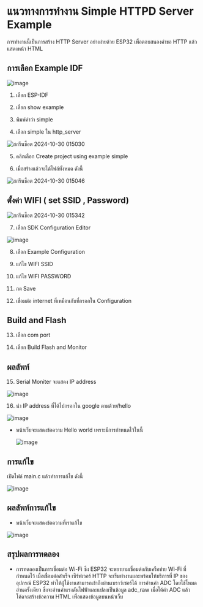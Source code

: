 
# แนวทางการทำงาน Simple HTTPD Server Example

การทำงานนี้เป็นการสร้าง HTTP Server อย่างง่ายด้วย ESP32 เพื่อตอบสนองคำขอ HTTP แล้วแสดงหน้า HTML 

## การเลือก Example IDF

![image](https://github.com/user-attachments/assets/2d793531-7681-495e-ba9e-41116d34de81)

1. เลือก ESP-IDF

2. เลือก show example

3. พิมพ์คำว่า simple

4. เลือก simple ใน http_server


![สกรีนช็อต 2024-10-30 015030](https://github.com/user-attachments/assets/9e14a59f-1a71-40e0-9ca3-bd9d0a58bfa0)


5. คลิกเลือก Create project using example simple


6. เมื่อสร้างแล้วจะได้ไฟล์ทั้งหมด ดังนี้

![สกรีนช็อต 2024-10-30 015046](https://github.com/user-attachments/assets/f6ba9a50-ca7c-4cfb-98ac-5824aa1a1636)

## ตั้งค่า WIFI ( set SSID , Password)

![สกรีนช็อต 2024-10-30 015342](https://github.com/user-attachments/assets/12f151da-545d-4275-9380-d8cabb6ca836)

7. เลือก SDK Configuration Editor

![image](https://github.com/user-attachments/assets/a374d55f-acfc-42ea-b0cd-ccc3476b8544)


8. เลือก Example Configuration

9. แก้ไข WIFI SSID

10. แก้ไข WIFI PASSWORD

11. กด Save

12. เชื่อมต่อ internet ที่เหมือนกับที่กรอกใน Configuration

## Build and Flash

13. เลือก com port

14. เลือก Build Flash and Monitor

## ผลลัพท์ 

15. Serial Moniter จะแสดง IP address

![image](https://github.com/user-attachments/assets/a3011f7a-b6a9-471f-bafe-2836a5baab3f)


16. นำ IP address ที่ได้ไปกรอกใน google ตามด้วย/hello

![image](https://github.com/user-attachments/assets/553be67a-e01d-4fc8-ab02-9985b16e4863)

- หน้าเว็บจะแสดงข้อความ Hello world เพราะมีการกำหนดไว้ในนี้

  ![image](https://github.com/user-attachments/assets/0a8b338e-4285-4648-895b-d39ed37db9fb)


## การแก้ไข

เปิดไฟล์ main.c แล้วทำการแก้ไข ดังนี้

![image](https://github.com/user-attachments/assets/0c1dd5aa-ff95-47c2-9749-b26114dc977e)

## ผลลัพท์การแก้ไข

- หน้าเว็บจะแสดงข้อความที่เราแก้ไข
  
![image](https://github.com/user-attachments/assets/7ec9a3f5-8cb3-4c37-9a50-caff1ccf8ef1)


## สรุปผลการทดลอง
- การทดลองเป็นการเชื่อมต่อ Wi-Fi ซึ่ง ESP32 จะพยายามเชื่อมต่อกับเครือข่าย Wi-Fi ที่กำหนดไว้ เมื่อเชื่อมต่อสำเร็จ เซิร์ฟเวอร์ HTTP จะเริ่มทำงานและพร้อมให้บริการที่ IP ของอุปกรณ์ ESP32 ทำให้ผู้ใช้งานสามารถเข้าถึงผ่านเบราว์เซอร์ได้
การอ่านค่า ADC โดยใช้โหมดอ่านครั้งเดียว ซึ่งจะอ่านค่าแรงดันไฟฟ้าและแปลงเป็นข้อมูล adc_raw เมื่อได้ค่า ADC แล้ว โค้ดจะสร้างข้อความ HTML เพื่อแสดงข้อมูลบนหน้าเว็บ


